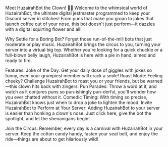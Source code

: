 Meet HuzairahBot the Clown! 🤡✨
Welcome to the whimsical world of HuzairahBot, the ultimate digital jestmaster programmed to keep your Discord server in stitches! From puns that make you groan to jokes that launch coffee out of your nose, this bot doesn't just perform—it dazzles with a digital squirting flower and all!

Why Settle for a Boring Bot?
Forget those run-of-the-mill bots that just moderate or play music. HuzairahBot brings the circus to you, turning your server into a virtual big top. Whether you're looking for a quick chuckle or a full-blown belly laugh, HuzairahBot is here with a pie in hand, aimed and ready to fire.

Features:
Joke of the Day: Get your daily dose of giggles with jokes so funny, even your grumpiest member will crack a smile!
Roast Mode: Feeling cheeky? Challenge HuzairahBot to roast you or your friends, but be warned—this clown hits back with zingers.
Pun Parades: Throw a word at it, and watch as it conjures puns so pun-ishingly pun-derful, you'll wonder how you ever chatted without it.
Comedic Timing: With timing so precise, HuzairahBot knows just when to drop a joke to lighten the mood.
Invite HuzairahBot to Perform at Your Server:
Adding HuzairahBot to your server is easier than honking a clown's nose. Just click here, give the bot the spotlight, and let the shenanigans begin!

Join the Circus:
Remember, every day is a carnival with HuzairahBot in your server. Keep the cotton candy handy, fasten your seat belt, and enjoy the ride—things are about to get hilariously wild!

